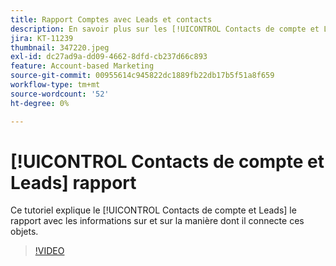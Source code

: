 ```yaml
---
title: Rapport Comptes avec Leads et contacts
description: En savoir plus sur les [!UICONTROL Contacts de compte et Leads] le rapport avec les informations sur et sur la manière dont il connecte ces objets.
jira: KT-11239
thumbnail: 347220.jpeg
exl-id: dc27ad9a-dd09-4662-8dfd-cb237d66c893
feature: Account-based Marketing
source-git-commit: 00955614c945822dc1889fb22db17b5f51a8f659
workflow-type: tm+mt
source-wordcount: '52'
ht-degree: 0%

---
```


# [!UICONTROL Contacts de compte et Leads] rapport

Ce tutoriel explique le [!UICONTROL Contacts de compte et Leads] le rapport avec les informations sur et sur la manière dont il connecte ces objets.

>[!VIDEO](https://video.tv.adobe.com/v/347220/?quality=12&learn=on)
